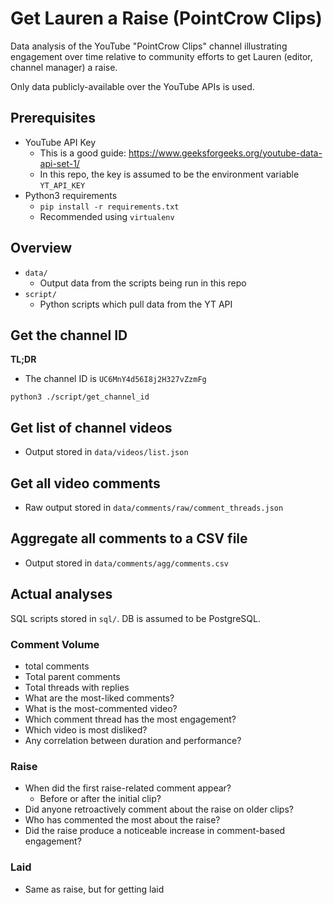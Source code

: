 # Get Lauren a Raise (PointCrow Clips)

Data analysis of the YouTube "PointCrow Clips" channel illustrating
engagement over time relative to community efforts to get Lauren
(editor, channel manager) a raise.

Only data publicly-available over the YouTube APIs is used. 

## Prerequisites

- YouTube API Key
  + This is a good guide: https://www.geeksforgeeks.org/youtube-data-api-set-1/
  + In this repo, the key is assumed to be the environment variable `YT_API_KEY`
- Python3 requirements
  + `pip install -r requirements.txt`
  + Recommended using `virtualenv`

## Overview

- `data/`
  + Output data from the scripts being run in this repo
- `script/`
  + Python scripts which pull data from the YT API

## Get the channel ID

**TL;DR**
+ The channel ID is `UC6MnY4d56I8j2H327vZzmFg`

```
python3 ./script/get_channel_id
```

## Get list of channel videos

- Output stored in `data/videos/list.json`

## Get all video comments

- Raw output stored in `data/comments/raw/comment_threads.json`

## Aggregate all comments to a CSV file

- Output stored in `data/comments/agg/comments.csv`

## Actual analyses

SQL scripts stored in `sql/`. DB is assumed to be PostgreSQL.

### Comment Volume

- total comments
- Total parent comments
- Total threads with replies
- What are the most-liked comments?
- What is the most-commented video?
- Which comment thread has the most engagement?
- Which video is most disliked?
- Any correlation between duration and performance?

### Raise

- When did the first raise-related comment appear?
  + Before or after the initial clip?
- Did anyone retroactively comment about the raise on older clips?
- Who has commented the most about the raise?
- Did the raise produce a noticeable increase in comment-based engagement?

### Laid

- Same as raise, but for getting laid
